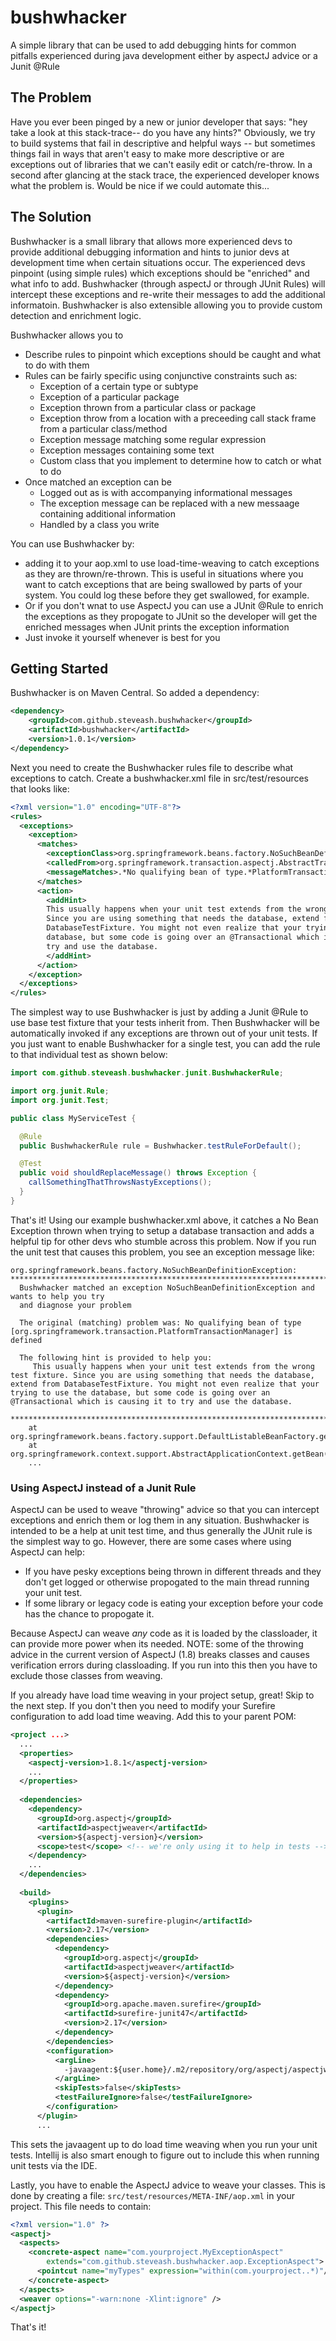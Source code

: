 bushwhacker
===========

A simple library that can be used to add debugging hints for common pitfalls experienced during java development either by aspectJ advice or a Junit @Rule

## The Problem
Have you ever been pinged by a new or junior developer that says: "hey take a look at this stack-trace-- do you have any hints?"  Obviously, we try to build systems that fail in descriptive and helpful ways -- but sometimes things fail in ways that aren't easy to make more descriptive or are exceptions out of libraries that we can't easily edit or catch/re-throw.  In a second after glancing at the stack trace, the experienced developer knows what the problem is.  Would be nice if we could automate this...

## The Solution
Bushwhacker is a small library that allows more experienced devs to provide additional debugging information and hints to junior devs at development time when certain situations occur.  The experienced devs pinpoint (using simple rules) which exceptions should be "enriched" and what info to add.  Bushwhacker (through aspectJ or through JUnit Rules) will intercept these exceptions and re-write their messages to add the additional informatoin.  Bushwhacker is also extensible allowing you to provide custom detection and enrichment logic.  

Bushwhacker allows you to
* Describe rules to pinpoint which exceptions should be caught and what to do with them
* Rules can be fairly specific using conjunctive constraints such as:
  * Exception of a certain type or subtype
  * Exception of a particular package
  * Exception thrown from a particular class or package
  * Exception throw from a location with a preceeding call stack frame from a particular class/method
  * Exception message matching some regular expression
  * Exception messages containing some text
  * Custom class that you implement to determine how to catch or what to do
* Once matched an exception can be
  * Logged out as is with accompanying informational messages
  * The exception message can be replaced with a new messaage containing additional information
  * Handled by a class you write

You can use Bushwhacker by:
* adding it to your aop.xml to use load-time-weaving to catch exceptions as they are thrown/re-thrown.  This is useful in situations where you want to catch exceptions that are being swallowed by parts of your system.  You could log these before they get swallowed, for example.
* Or if you don't wnat to use AspectJ you can use a JUnit @Rule to enrich the exceptions as they propogate to JUnit so the developer will get the enriched messages when JUnit prints the exception information
* Just invoke it yourself whenever is best for you

## Getting Started
Bushwhacker is on Maven Central.  So added a dependency:

```xml
<dependency>
    <groupId>com.github.steveash.bushwhacker</groupId>
    <artifactId>bushwhacker</artifactId>
    <version>1.0.1</version>
</dependency>
```

Next you need to create the Bushwhacker rules file to describe what exceptions to catch. Create
a bushwhacker.xml file in src/test/resources that looks like:

```xml
<?xml version="1.0" encoding="UTF-8"?>
<rules>
  <exceptions>
    <exception>
      <matches>
        <exceptionClass>org.springframework.beans.factory.NoSuchBeanDefinitionException</exceptionClass>
        <calledFrom>org.springframework.transaction.aspectj.AbstractTransactionAspect*</calledFrom>
        <messageMatches>.*No qualifying bean of type.*PlatformTransactionManager.*</messageMatches>
      </matches>
      <action>
        <addHint>
        This usually happens when your unit test extends from the wrong test fixture. 
        Since you are using something that needs the database, extend from 
        DatabaseTestFixture. You might not even realize that your trying to use the 
        database, but some code is going over an @Transactional which is causing it to 
        try and use the database.
        </addHint>
      </action>
    </exception>
  </exceptions>
</rules>
```

The simplest way to use Bushwhacker is just by adding a Junit @Rule to use base test fixture that your tests inherit from.  Then Bushwhacker will be automatically invoked if any exceptions are thrown out of your unit tests.  If you just want to enable Bushwhacker for a single test, you can add the rule to that individual test as shown below:

```java
import com.github.steveash.bushwhacker.junit.BushwhackerRule;

import org.junit.Rule;
import org.junit.Test;

public class MyServiceTest {

  @Rule
  public BushwhackerRule rule = Bushwhacker.testRuleForDefault();

  @Test
  public void shouldReplaceMessage() throws Exception {
    callSomethingThatThrowsNastyExceptions();
  }
}
```

That's it!  Using our example bushwhacker.xml above, it catches a No Bean Exception thrown when trying to
setup a database transaction and adds a helpful tip for other devs who stumble across this 
problem.  Now if you run the unit test that causes this problem, you see an exception message like:

```
org.springframework.beans.factory.NoSuchBeanDefinitionException: 
***************************************************************************
  Bushwhacker matched an exception NoSuchBeanDefinitionException and wants to help you try
  and diagnose your problem

  The original (matching) problem was: No qualifying bean of type [org.springframework.transaction.PlatformTransactionManager] is defined

  The following hint is provided to help you:
     This usually happens when your unit test extends from the wrong test fixture. Since you are using something that needs the database, extend from DatabaseTestFixture. You might not even realize that your trying to use the database, but some code is going over an @Transactional which is causing it to try and use the database. 

***************************************************************************
	at org.springframework.beans.factory.support.DefaultListableBeanFactory.getBean(DefaultListableBeanFactory.java:319)
	at org.springframework.context.support.AbstractApplicationContext.getBean(AbstractApplicationContext.java:985)
	...
```

### Using AspectJ instead of a Junit Rule
AspectJ can be used to weave "throwing" advice so that you can intercept exceptions and enrich them or log them in any situation.  Bushwhacker is intended to be a help at unit test time, and thus generally the JUnit rule is the simplest way to go.  However, there are some cases where using AspectJ can help:
* If you have pesky exceptions being thrown in different threads and they don't get logged or otherwise propogated to the main thread running your unit test.
* If some library or legacy code is eating your exception before your code has the chance to propogate it.

Because AspectJ can weave _any_ code as it is loaded by the classloader, it can provide more power when its needed.  NOTE: some of the throwing advice in the current version of AspectJ (1.8) breaks classes and causes verification errors during classloading.  If you run into this then you have to exclude those classes from weaving.

If you already have load time weaving in your project setup, great! Skip to the next step.  If you
don't then you need to modify your Surefire configuration to add load time weaving.  Add this to 
your parent POM:

```xml
<project ...>
  ...
  <properties>
    <aspectj-version>1.8.1</aspectj-version>
    ...
  </properties>
  
  <dependencies>
    <dependency>
      <groupId>org.aspectj</groupId>
      <artifactId>aspectjweaver</artifactId>
      <version>${aspectj-version}</version>
      <scope>test</scope> <!-- we're only using it to help in tests -->
    </dependency>
    ...
  </dependencies>
  
  <build>
    <plugins>
      <plugin>
        <artifactId>maven-surefire-plugin</artifactId>
        <version>2.17</version>
        <dependencies>
          <dependency>
            <groupId>org.aspectj</groupId>
            <artifactId>aspectjweaver</artifactId>
            <version>${aspectj-version}</version>
          </dependency>
          <dependency>
            <groupId>org.apache.maven.surefire</groupId>
            <artifactId>surefire-junit47</artifactId>
            <version>2.17</version>
          </dependency>
        </dependencies>
        <configuration>
          <argLine>
            -javaagent:${user.home}/.m2/repository/org/aspectj/aspectjweaver/${aspectj-version}/aspectjweaver-${aspectj-version}.jar
          </argLine>
          <skipTests>false</skipTests>
          <testFailureIgnore>false</testFailureIgnore>
        </configuration>
      </plugin>
      ...
```

This sets the javaagent up to do load time weaving when you run your unit tests.  Intellij is also 
smart enough to figure out to include this when running unit tests via the IDE.

Lastly, you have to enable the AspectJ advice to weave your classes.  This is done by creating
a file: `src/test/resources/META-INF/aop.xml` in your project.  This file needs to contain:

```xml
<?xml version="1.0" ?>
<aspectj>
  <aspects>
    <concrete-aspect name="com.yourproject.MyExceptionAspect"
        extends="com.github.steveash.bushwhacker.aop.ExceptionAspect">
      <pointcut name="myTypes" expression="within(com.yourproject..*)"/>
    </concrete-aspect>
  </aspects>
  <weaver options="-warn:none -Xlint:ignore" />
</aspectj>
```

That's it!  
